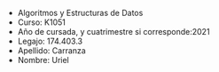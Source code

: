 * Algoritmos y Estructuras de Datos
* Curso: K1051
* Año de cursada, y cuatrimestre si corresponde:2021
* Legajo: 174.403.3
* Apellido: Carranza
* Nombre: Uriel
